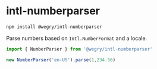 # intl-numberparser

```sh
npm install @wegry/intl-numberparser
```

Parse numbers based on `Intl.NumberFormat` and a locale.

```js
import { NumberParser } from '@wegry/intl-numberparser'

new NumberParser('en-US').parse(1,234.56)
```
